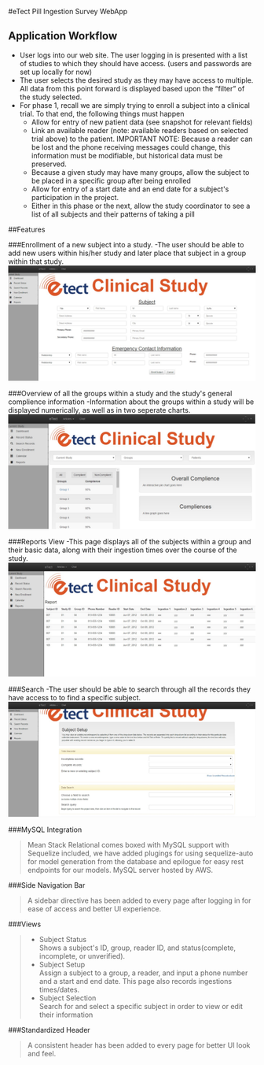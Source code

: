 #eTect Pill Ingestion Survey WebApp

## Application Workflow

* User logs into our web site.  The user logging in is presented with a list of studies to which they should have access. (users and passwords are set up locally for now)
* The user selects the desired study as they may have access to multiple.  All data from this point forward is displayed based upon the “filter” of the study selected.
* For phase 1, recall we are simply trying to enroll a subject into a clinical trial.  To that end, the following things must happen
  * Allow for entry of new patient data (see snapshot for relevant fields)
  * Link an available reader (note: available readers based on selected trial above) to the patient.  IMPORTANT NOTE: Because a reader can be lost and the phone receiving messages could change, this information must be modifiable, but historical data must be preserved.
  * Because a given study may have many groups, allow the subject to be placed in a specific group after being enrolled
  * Allow for entry of a start date and an end date for a subject's participation in the project.
  * Either in this phase or the next, allow the study coordinator to see a list of all subjects and their patterns of taking a pill

##Features

###Enrollment of a new subject into a study. 
-The user should be able to add new users within his/her study and later place that subject in a group within that study.
![Alt text](public/img/readme/Enroll.jpg?raw=true)

###Overview of all the groups within a study and the study's general complience information
-Information about the groups within a study will be displayed numerically, as well as in two seperate charts.
![Alt text](public/img/readme/Study_overview.jpg?raw=true)

###Reports View
-This page displays all of the subjects within a group and their basic data, along with their ingestion times over the course of the study.
![Alt text](public/img/readme/Reports.jpg?raw=true)

###Search
-The user should be able to search through all the records they have access to to find a specific subject.
![Alt text](public/img/readme/Search.jpg?raw=true)


###MySQL Integration
>	Mean Stack Relational comes boxed with MySQL support with Sequelize included, we have added plugings for using sequelize-auto for model generation from the database and epilogue for easy rest endpoints for our models. MySQL server hosted by AWS.

###Side Navigation Bar
> A sidebar directive has been added to every page after logging in for ease of access and better UI experience.

###Views
>*	Subject Status  
>			Shows a subject's ID, group, reader ID, and status(complete, incomplete, or unverified). 
>* Subject Setup  
>			Assign a subject to a group, a reader, and input a phone number and a start and end date. This page also records ingestions times/dates.
>* Subject Selection  
>			Search for and select a specific subject in order to view or edit their information

###Standardized Header
> A consistent header has been added to every page for better UI look and feel.
